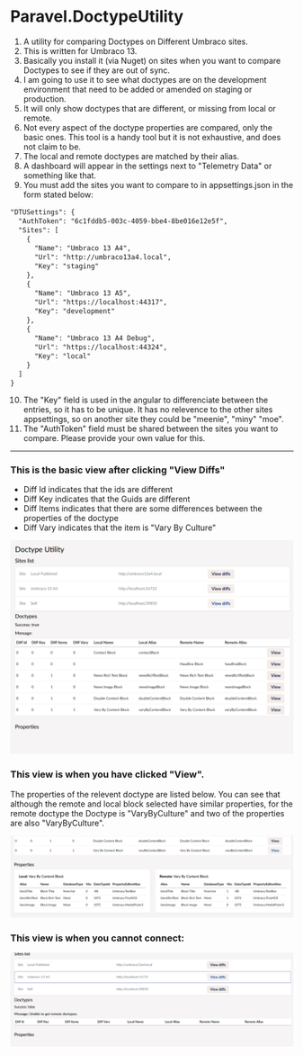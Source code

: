# Paravel.DoctypeUtility
1. A utility for comparing Doctypes on Different Umbraco sites.
2. This is written for Umbraco 13. 
3. Basically you install it (via Nuget) on sites when you want to compare Doctypes to see if they are out of sync.
4. I am going to use it to see what doctypes are on the development environment that need to be added or amended on staging or production. 
5. It will only show doctypes that are different, or missing from local or remote.
6. Not every aspect of the doctype properties are compared, only the basic ones. This tool is a handy tool but it is not exhaustive, and does not claim to be. 
7. The local and remote doctypes are matched by their alias.
8. A dashboard will appear in the settings next to "Telemetry Data" or something like that.
9. You must add the sites you want to compare to in appsettings.json in the form stated below:

```
"DTUSettings": {
  "AuthToken": "6c1fddb5-003c-4059-bbe4-8be016e12e5f",
  "Sites": [
    {
      "Name": "Umbraco 13 A4",
      "Url": "http://umbraco13a4.local",
      "Key": "staging"
    },
    {
      "Name": "Umbraco 13 A5",
      "Url": "https://localhost:44317",
      "Key": "development"
    },
    {
      "Name": "Umbraco 13 A4 Debug",
      "Url": "https://localhost:44324",
      "Key": "local"
    }
  ]
}

```
10. The "Key" field is used in the angular to differenciate between the entries, so it has to be unique. It has no relevence to the other sites appsettings, so on another site they could be "meenie", "miny" "moe".
11. The "AuthToken" field must be shared between the sites you want to compare. Please provide your own value for this.  

---

### This is the basic view after clicking "View Diffs"
- Diff Id indicates that the ids are different
- Diff Key indicates that the Guids are different
- Diff Items indicates that there are some differences between the properties of the doctype
- Diff Vary indicates that the item is "Vary By Culture"



![The basic view](img/grab-1.png)

### This view is when you have clicked "View". 
The properties of the relevent doctype are listed below. 
You can see that although the remote and local block selected have similar properties, 
for the remote doctype the Doctype is "VaryByCulture" and two of the properties are also "VaryByCulture".

![Viewing the properties of a doctype](img/grab-2.png)

### This view is when you cannot connect:

![When you cant connect](img/grab-3.png)

